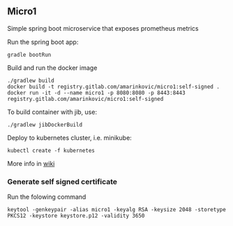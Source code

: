 ## Micro1

Simple spring boot microservice that exposes prometheus metrics

Run the spring boot app:

```gradle bootRun```

Build and run the docker image

```shell
./gradlew build
docker build -t registry.gitlab.com/amarinkovic/micro1:self-signed .
docker run -it -d --name micro1 -p 8080:8080 -p 8443:8443 registry.gitlab.com/amarinkovic/micro1:self-signed
```
To build container with jib, use:
```shell
./gradlew jibDockerBuild
```

Deploy to kubernetes cluster, i.e. minikube:
```shell
kubectl create -f kubernetes
```

More info in [wiki](https://gitlab.com/amarinkovic/micro1/wikis/home)

### Generate self signed certificate

Run the folowing command
```shell
keytool -genkeypair -alias micro1 -keyalg RSA -keysize 2048 -storetype PKCS12 -keystore keystore.p12 -validity 3650
```